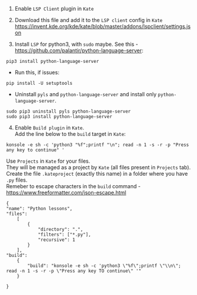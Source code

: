 1. Enable `LSP Client` plugin in `Kate`  

2. Download this file and add it to the `LSP client` config in `Kate`  
https://invent.kde.org/kde/kate/blob/master/addons/lspclient/settings.json

3. Install `LSP` for python3, with `sudo` maybe. See this - https://github.com/palantir/python-language-server:
```
pip3 install python-language-server
```   
* Run this, if issues:  
```
pip install -U setuptools
```

* Uninstall `pyls` and `python-language-server` and install only `python-language-server`.  
```
sudo pip3 uninstall pyls python-language-server
sudo pip3 install python-language-server
```

4. Enable `Build plugin` in `Kate`.  
Add the line below to the `build` target in `Kate`:  
```
konsole -e sh -c 'python3 "%f";printf "\n"; read -n 1 -s -r -p "Press any key to continue" '
```

Use `Projects` in `Kate` for your files.  
They will be managed as a project by `Kate` (all files present in `Projects` tab).  
Create the file `.kateproject` (exactly this name) in a folder where you have `.py` files.  
Remeber to escape characters in the `build` command - https://www.freeformatter.com/json-escape.html  

```
{
"name": "Python lessons",
"files": 
	[ 
		{ 
			"directory": ".",
			"filters": ["*.py"], 
			"recursive": 1 
		}	 
	],
"build": 
	{
 		"build": "konsole -e sh -c 'python3 \"%f\";printf \"\\n\"; read -n 1 -s -r -p \"Press any key TO continue\" '"
  	}

}
```
